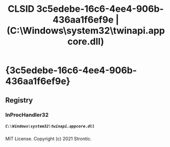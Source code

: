 ﻿---
title: "CLSID 3c5edebe-16c6-4ee4-906b-436aa1f6ef9e | (C:\\Windows\\system32\\twinapi.appcore.dll)"
excerpt: What is COM-Object CLSID 3c5edebe-16c6-4ee4-906b-436aa1f6ef9e?
---

# {3c5edebe-16c6-4ee4-906b-436aa1f6ef9e}


## Registry


### InProcHandler32

##### `C:\Windows\system32\twinapi.appcore.dll`

MIT License. Copyright (c) 2021 Strontic.


